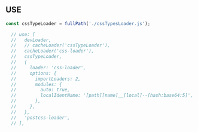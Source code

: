 <!--
 * @Date: 2022-05-20 15:25:24
 * @LastEditors: 水光 wanli.zhang@perfma.com
 * @LastEditTime: 2022-05-20 15:26:36
 * @FilePath: /cssLoader/Readme.md
-->
## USE

```javascript
const cssTypeLoader = fullPath('./cssTypesLoader.js');

  // use: [
  //   devLoader,
  //   // cacheLoader('cssTypeLoader'),
  //   cacheLoader('css-loader'),
  //   cssTypeLoader,
  //   {
  //     loader: 'css-loader',
  //     options: {
  //       importLoaders: 2,
  //       modules: {
  //         auto: true,
  //         localIdentName: '[path][name]__[local]--[hash:base64:5]',
  //       },
  //     },
  //   },
  //   'postcss-loader',
  // ],

```